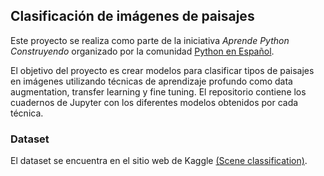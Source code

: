 
## Clasificación de imágenes de paisajes 

Este proyecto se realiza como parte de la iniciativa *Aprende Python Construyendo* organizado por la comunidad [Python en Español](https://hablemospython.dev/).

El objetivo del proyecto es crear modelos para clasificar tipos de paisajes en imágenes utilizando técnicas de aprendizaje profundo como data augmentation, transfer learning y fine tuning.
El repositorio contiene los cuadernos de Jupyter con los diferentes modelos obtenidos por cada técnica.

### Dataset
El dataset se encuentra en el sitio web de Kaggle [(Scene
classification)](https://www.kaggle.com/nitishabharathi/scene-classification).

